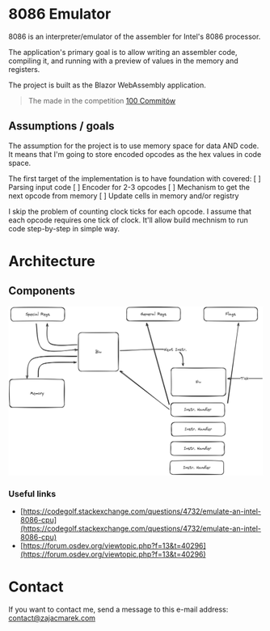 # 8086 Emulator

8086 is an interpreter/emulator of the assembler for Intel's 8086 processor.

The application's primary goal is to allow writing an assembler code, compiling it, and running with a preview of values in the memory and registers.

The project is built as the Blazor WebAssembly application.

> The made in the competition [100 Commitów](https://100commitow.pl)

## Assumptions / goals

The assumption for the project is to use memory space for data AND code. It means that I'm going to store encoded opcodes as the hex values in code space.

The first target of the implementation is to have foundation with covered:
[ ] Parsing input code
[ ] Encoder for 2-3 opcodes
[ ] Mechanism to get the next opcode from memory
[ ] Update cells in memory and/or registry

I skip the problem of counting clock ticks for each opcode. I assume that each opcode requires one tick of clock. It'll allow build mechnism to run code step-by-step in simple way.

# Architecture

## Components

![](8086emu.png)

### Useful links

- [https://codegolf.stackexchange.com/questions/4732/emulate-an-intel-8086-cpu](https://codegolf.stackexchange.com/questions/4732/emulate-an-intel-8086-cpu)
- [https://forum.osdev.org/viewtopic.php?f=13&t=40296](https://forum.osdev.org/viewtopic.php?f=13&t=40296)

# Contact

If you want to contact me, send a message to this e-mail address:
contact@zajacmarek.com